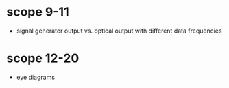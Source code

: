 # scope 9-11
* signal generator output vs. optical output with different data frequencies

# scope 12-20
* eye diagrams
